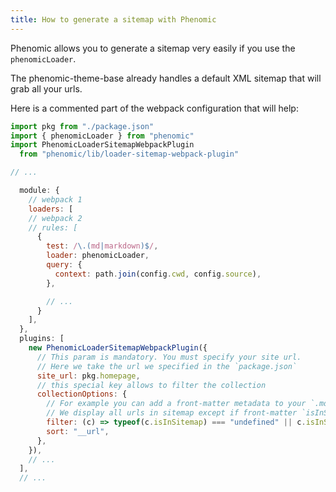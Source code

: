```yaml
---
title: How to generate a sitemap with Phenomic
---
```


Phenomic allows you to generate a sitemap very easily if you use the ``phenomicLoader``.

The phenomic-theme-base already handles a default XML sitemap that will grab all your urls.

Here is a commented part of the webpack configuration that will help:

```js
import pkg from "./package.json"
import { phenomicLoader } from "phenomic"
import PhenomicLoaderSitemapWebpackPlugin
  from "phenomic/lib/loader-sitemap-webpack-plugin"

// ...

  module: {
    // webpack 1
    loaders: [
    // webpack 2
    // rules: [
      {
        test: /\.(md|markdown)$/,
        loader: phenomicLoader,
        query: {
          context: path.join(config.cwd, config.source),
        },

        // ...
      }
    ],
  },
  plugins: [
    new PhenomicLoaderSitemapWebpackPlugin({
      // This param is mandatory. You must specify your site url.
      // Here we take the url we specified in the `package.json`
      site_url: pkg.homepage,
      // this special key allows to filter the collection
      collectionOptions: {
        // For example you can add a front-matter metadata to your `.md` files
        // We display all urls in sitemap except if front-matter `isInSitemap: false` is defined
        filter: (c) => typeof(c.isInSitemap) === "undefined" || c.isInSitemap === true,
        sort: "__url",
      },
    }),
    // ...
  ],
  // ...
```
